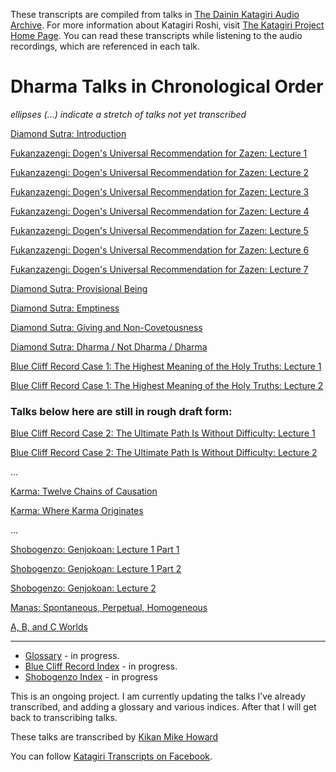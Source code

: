These transcripts are compiled from talks in [The Dainin Katagiri Audio Archive](http://www.mnzencenter.org/katagiri_talks.php). For more information about Katagiri Roshi, visit [The Katagiri Project Home Page](http://www.mnzencenter.org/katagiri/). You can read these transcripts while listening to the audio recordings, which are referenced in each talk. 

# Dharma Talks in Chronological Order

*ellipses (...) indicate a stretch of talks not yet transcribed*

[Diamond Sutra: Introduction](1979-05-09-Diamond-Sutra-Introduction#0)

[Fukanzazengi: Dogen's Universal Recommendation for Zazen: Lecture 1](1979-06-09-Fukanzazengi-Lecture1#0)

[Fukanzazengi: Dogen's Universal Recommendation for Zazen: Lecture 2](1979-06-10-Fukanzazengi-Lecture2#0)

[Fukanzazengi: Dogen's Universal Recommendation for Zazen: Lecture 3](1979-06-11-Fukanzazengi-Lecture3#0)

[Fukanzazengi: Dogen's Universal Recommendation for Zazen: Lecture 4](1979-06-12-Fukanzazengi-Lecture4#0)

[Fukanzazengi: Dogen's Universal Recommendation for Zazen: Lecture 5](1979-06-13-Fukanzazengi-Lecture5#0)

[Fukanzazengi: Dogen's Universal Recommendation for Zazen: Lecture 6](1979-06-14-Fukanzazengi-Lecture6#0)

[Fukanzazengi: Dogen's Universal Recommendation for Zazen: Lecture 7](1979-06-15-Fukanzazengi-Lecture7#0)

[Diamond Sutra: Provisional Being](1979-07-25-Diamond-Sutra-Provisional-Being#0)

[Diamond Sutra: Emptiness](1979-08-01-Diamond-Sutra-Emptiness#0)

[Diamond Sutra: Giving and Non-Covetousness](1979-08-08-Diamond-Sutra-Giving-and-Non-Covetousness#0)

[Diamond Sutra: Dharma / Not Dharma / Dharma](1979-08-15-Diamond-Sutra-Dharma-Not-Dharma-Dharma#0)

[Blue Cliff Record Case 1: The Highest Meaning of the Holy Truths: Lecture 1](1979-11-17-BlueCliffRecordCase1Lecture1#0)

[Blue Cliff Record Case 1: The Highest Meaning of the Holy Truths: Lecture 2](1979-11-18-BlueCliffRecordCase1Lecture2#0)

### Talks below here are still in rough draft form:

[Blue Cliff Record Case 2: The Ultimate Path Is Without Difficulty: Lecture 1](1980-01-19-BlueCliffRecordCase2Lecture1#0)

[Blue Cliff Record Case 2: The Ultimate Path Is Without Difficulty: Lecture 2](1980-01-20-BlueCliffRecordCase2Lecture2#0)

...

[Karma: Twelve Chains of Causation](1980-07-01-Karma-TwelveChainsOfCausation#0)

[Karma: Where Karma Originates](1980-07-02-Karma-WhereKarmaOriginates#0)

...

[Shobogenzo: Genjokoan: Lecture 1 Part 1](1987-06-06-Shobogenzo-Genjokoan-Lecture1-Part1#0)

[Shobogenzo: Genjokoan: Lecture 1 Part 2](1987-06-06-Shobogenzo-Genjokoan-Lecture1-Part2#0)

[Shobogenzo: Genjokoan: Lecture 2](1987-06-07-Shobogenzo-Genjokoan-Lecture2#0)

[Manas: Spontaneous, Perpetual, Homogeneous](1987-06-20-Manas#0)

[A, B, and C Worlds](1987-06-27-A-B-and-C-Worlds#0)

-------

- [Glossary](glossary) - in progress.
- [Blue Cliff Record Index](BCR) - in progress.
- [Shobogenzo Index](shobogenzo) - in progress

This is an ongoing project. I am currently updating the talks I’ve already transcribed, and adding a glossary and various indices. After that I will get back to transcribing talks.

These talks are transcribed by [Kikan Mike Howard](mailto:michaelhoward@mac.com)

You can follow [Katagiri Transcripts on Facebook](https://www.facebook.com/KatagiriTranscripts).

